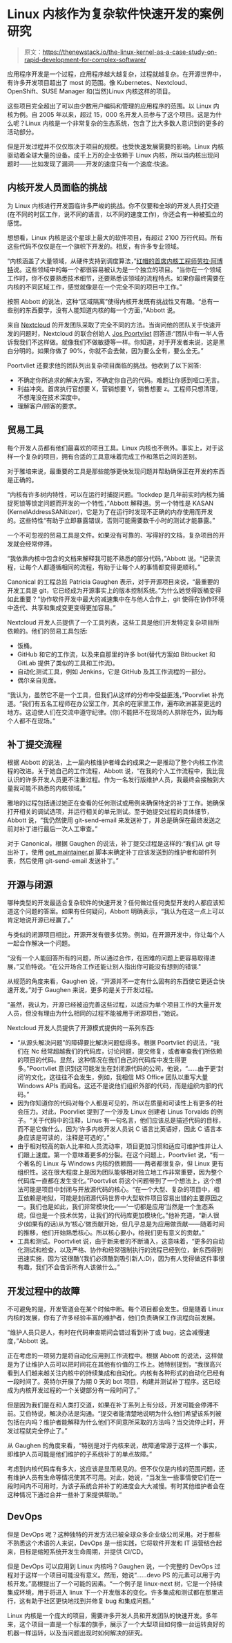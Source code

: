 # Linux 内核作为复杂软件快速开发的案例研究

> 原文：<https://thenewstack.io/the-linux-kernel-as-a-case-study-on-rapid-development-for-complex-software/>

应用程序开发是一个过程，应用程序越大越复杂，过程就越复杂。在开源世界中，有许多开发项目超出了 most 的范围。像 Kubernetes、Nextcloud、OpenShift、SUSE Manager 和(当然)Linux 内核这样的项目。

这些项目完全超出了可以由少数用户编码和管理的应用程序的范围。以 Linux 内核为例。自 2005 年以来，超过 15，000 名开发人员参与了这个项目。这是为什么呢？Linux 内核是一个非常复杂的生态系统，包含了比大多数人意识到的更多的活动部分。

但是开发过程并不仅仅取决于项目的规模。也受快速发展需要的影响。Linux 内核驱动着全球大量的设备。成千上万的企业依赖于 Linux 内核，所以当内核出现问题时——比如发现了漏洞——开发的速度只有一个速度:快速。

## 内核开发人员面临的挑战

为 Linux 内核进行开发面临许多严峻的挑战。你不仅要和全球的开发人员打交道(在不同的时区工作，说不同的语言，以不同的速度工作)，你还会有一种被孤立的感觉。

想想看，Linux 内核是这个星球上最大的软件项目，有超过 2100 万行代码。所有这些代码不仅仅是在一个旗帜下开发的。相反，有许多专业领域。

“内核涵盖了大量领域，从硬件支持到调度算法，”[红帽的首席内核工程师劳拉·阿博特](https://www.linkedin.com/in/laabbott/)说。这些领域中的每一个都很容易被认为是一个独立的项目。“当你在一个领域工作时，你不仅要熟悉技术细节，还要熟悉该领域的流程特点。如果你最终需要在内核的不同区域工作，感觉就像是在一个完全不同的项目中工作。”

按照 Abbott 的说法，这种“区域隔离”使得内核开发既有挑战性又有趣。“总有一些别的东西要学，没有人能知道内核的每一个方面，”Abbott 说。

来自 [Nextcloud](https://nextcloud.com/) 的开发团队采取了完全不同的方法。当询问他的团队关于快速开发的问题时，Nextcloud 的联合创始人 [Jos Poortvliet](https://twitter.com/jospoortvliet) 回答道:“团队中有一半人告诉我我们不这样做。就像我们不做敏捷等一样。你知道，对于开发者来说，这是黑白分明的。如果你做了 90%，你就不会去做，因为要么全有，要么全无。”

Poortvliet 还要求他的团队列出复杂项目面临的挑战。他收到了以下回答:

*   不确定你所追求的解决方案，不确定你自己的代码。难题让你感到哑口无言。
*   利益冲突。首席执行官想要 X，营销想要 Y，销售想要 z。工程师只想清理，不想淹没在技术深度中。
*   理解客户/顾客的要求。

## 贸易工具

每个开发人员都有他们最喜欢的项目工具。Linux 内核也不例外。事实上，对于这样一个复杂的项目，拥有合适的工具意味着完成工作和落后之间的差别。

对于雅培来说，最重要的工具是那些能够更快发现问题并帮助确保正在开发的东西是正确的。

“内核有许多树内特性，可以在运行时捕捉问题。“lockdep 是几年前实时内核为捕捉死锁等锁定问题而开发的一个特性，”Abbott 解释道。另一个特性是 KASAN (KernelAddressSANitizer)，它是为了在运行时发现不正确的内存使用而开发的。这些特性“有助于立即暴露错误，否则可能需要数千小时的测试才能暴露。”

一个不可忽视的贸易工具是文件。如果没有可靠的、写得好的文档，复杂项目的开发就会经常停滞。

“我依靠内核中包含的文档来解释我可能不熟悉的部分代码，”Abbott 说。“记录流程，让每个人都遵循相同的流程，有助于让每个人的事情都变得更顺利。”

Canonical 的工程总监 Patricia Gaughen 表示，对于开源项目来说，“最重要的开发工具是 git，它已经成为开源事实上的版本控制系统。”为什么她觉得饭桶变得如此重要？“协作软件开发中最大的减速集中在与他人合作上，git 使得在协作环境中迭代、共享和集成变更变得更加容易。”

Nextcloud 开发人员提供了一个工具列表，这些工具是他们开发特定复杂项目所依赖的。他们的贸易工具包括:

*   饭桶。
*   GitHub 和它的工作流，以及来自那里的许多 bot(替代方案如 Bitbucket 和 GitLab 提供了类似的工具和工作流)。
*   自动化测试工具，例如 Jenkins，它是 GitHub 及其工作流程的一部分。
*   偶尔亲自见面。

“我认为，虽然它不是一个工具，但我们从这样的分布中受益匪浅，”Poorvliet 补充道。“我们有五名工程师在办公室工作，其余的在家里工作，遍布欧洲甚至更远的地方。这迫使人们在交流中遵守纪律。(你)不能把不在现场的人排除在外，因为每个人都不在现场。”

## 补丁提交流程

根据 Abbott 的说法，上一届内核维护者峰会的成果之一是推动了整个内核工作流程的改进。关于她自己的工作流程，Abbott 说，“在我的个人工作流程中，我比我认识的许多开发人员更不注重过程。作为一名发行版维护人员，我最终会接触到大量我可能不熟悉的内核领域。”

雅培的过程包括通过她正在查看的任何测试或用例来确保特定的补丁工作。她确保打开相关的调试选项，并运行相关的单元测试。至于她提交过程的具体细节，Abbott 说，“我仍然使用 git-send-email 来发送补丁，并总是确保在最终发送之前对补丁进行最后一次人工审查。”

对于 Canonical，根据 Gaughen 的说法，补丁提交过程是这样的:“我们从 git 导出补丁，使用 [get_maintainer.pl](https://github.com/torvalds/linux/blob/master/scripts/get_maintainer.pl) 脚本来确定补丁应该发送到的维护者和邮件列表，然后使用 git-send-email 发送补丁。”

## 开源与闭源

哪种类型的开发最适合复杂软件的快速开发？任何做过任何类型开发的人都应该知道这个问题的答案。如果有任何疑问，Abbott 明确表示，“我认为在这一点上可以肯定地说开源已经赢了。”

与类似的闭源项目相比，开源开发有很多优势。例如，在开源开发中，你让每个人一起合作解决一个问题。

“没有一个人能回答所有的问题，所以通过合作，在困难的问题上更容易取得进展，”艾伯特说。"在公开场合工作还能让别人指出你可能没有想到的错误."

从规范的角度来看，Gaughen 说，“开源并不一定有什么固有的东西使它更适合快速开发。”对于 Gaughen 来说，更多的是关于开发过程。

“虽然，我认为，开源已经被迫完善这些过程，以适应为单个项目工作的大量开发人员，但没有理由为什么相同的过程不能被用于闭源项目，”她说。

Nextcloud 开发人员提供了开源模式提供的一系列东西:

*   “从源头解决问题”的障碍要比解决问题低得多。根据 Poortvliet 的说法，“我们在 Nc 经常超越我们的代码库，讨论问题，提交修复，或者审查我们所依赖的项目的代码。显然，这种情况在我们自己的代码库中发生得更多。”Poortvliet 意识到这可能发生在封闭源代码的公司，他说，“……由于更‘封闭’的文化，这往往不会发生，例如，我相信 MS Office 团队以重写大量 Windows APIs 而闻名。这还不是说他们组织外部的代码，而是组织内部的代码。”
*   因为你知道你的代码对每个人都是可见的，所以在质量和可读性上有更多的社会压力。对此，Poorvliet 提到了一个涉及 Linux 创建者 Linus Torvalds 的例子。“关于代码中的注释，Linus 有一句名言，他们应该总是描述代码的目标，而不是它做什么，因为‘许多内核开发人员说 C 语言比英语好，因此 C 语言本身应该是可读的，注释是可选的’。”
*   由于相对较高的新人比率和人员流动率，项目更加习惯和适应可维护性并让人们跟上速度。第一个意味着更多的分裂。在这个问题上，Poortvliet 说，“有一个著名的 Linux 与 Windows 内核的依赖图——两者都很复杂，但 Linux 更有组织性。这在很大程度上是因为团队能够相对独立地工作非常重要，因为整个代码库一直都在发生变化。”Poortvliet 将这个问题带到了一个想法上，这个想法可能是项目中封闭与开放源代码的核心。“在一个大型、复杂的项目中，相互依赖是地狱，可能是封闭源代码世界中大型软件项目容易出错的主要原因之一。我们也是如此，我们非常模块化——‘一切都是应用’当然是一个生态系统，但也是一个技术优势，让我们的代码库更加模块化。”他补充道，“新人很少(如果有的话)从为‘核心’做贡献开始，但几乎总是为应用做贡献——随着时间的推移，他们开始熟悉核心。所以核心要小，给我们更有意义的贡献。”
*   工具和测试。Poortvliet 说，由于新来者的不断涌入，这意味着，“更多的自动化测试和检查，以及严格、协作和经常强制执行的流程已经到位，新东西得到迅速实施，因为‘这很酷’(我们必须酷到吸引新人:D)，因为有人觉得做这件事很有趣，我们不会告诉所有人该做什么。”

## 开发过程中的故障

不可避免的是，开发管道会在某个时候中断。每个项目都会发生。但是随着 Linux 内核的发展，你有了许多经验丰富的维护者，他们负责确保工作流程向前发展。

“维护人员只是人，有时在代码审查期间会错过看到补丁或 bug，这会减慢速度，”Abbott 说。

正在考虑的一项努力是将自动化应用到工作流程中。根据 Abbott 的说法，这样做是为了让维护人员可以把时间花在其他有价值的工作上。她特别提到，“我很高兴看到人们越来越关注内核中的持续集成和自动化。内核有各种形式的自动化已经有一段时间了。英特尔开展了为期 0 天的 bot 项目，构建并测试补丁程序。这已经成为内核开发过程的一个关键部分有一段时间了。”

但是因为我们是在和人类打交道，如果在补丁系列上有分歧，开发可能会停滞不前。艾伯特说，解决办法是沟通。“提交者能清楚地说明为什么他们希望该系列被包括在内吗？维护者能解释为什么他们不同意所采取的方法吗？当交流停止时，开发过程就完全停止了。”

从 Gaughen 的角度来看，“特别是对于内核来说，故障通常源于这样一个事实，即维护人员可能是他们维护的子系统补丁的单点故障。”

考虑到内核代码库有多大，这应该是显而易见的。但不仅仅是内核的范围问题，还有维护人员有生命等情况使其不可用。对此，她说，“当发生一些事情使它们在一段时间内不可用时，为该子系统合并补丁的进度会大大减慢。有时其他维护者会在这种情况下通过合并一些补丁来提供帮助。”

## DevOps

但是 DevOps 呢？这种独特的开发方法已被全球众多企业级公司采用。对于那些不熟悉这个术语的人来说，DevOps 是一组实践，它将软件开发和 IT 运营结合起来，目标是缩短系统开发生命周期，并提供 CI/CD。

但是 DevOps 可以应用到 Linux 内核吗？Gaughen 说，一个完整的 DevOps 过程对于这样一个项目可能没有意义。然而，她说“……devo PS 的元素可以用于内核开发。”高根提出了一个可能的因素。“一个例子是 linux-next 树，它是一个持续集成环境，用于将进入 linux 下一个开发版本的变化。许多集成和测试都在那里进行，这有助于社区更快地找到并修复 bug 和集成问题。”

Linux 内核是一个庞大的项目，需要许多开发人员和开发团队的快速开发。多年来，这个项目一直是一个标准的旗手，展示了一个大型项目如何像一台运转良好的机器一样运转，以及当问题出现时如何解决的研究。

<svg xmlns:xlink="http://www.w3.org/1999/xlink" viewBox="0 0 68 31" version="1.1"><title>Group</title> <desc>Created with Sketch.</desc></svg>